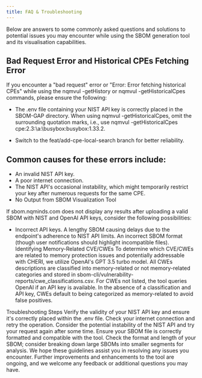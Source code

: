 ```yaml
---
title: FAQ & Troubleshooting
---
```


Below are answers to some commonly asked questions and solutions to potential issues you may encounter while using the SBOM generation tool and its visualisation capabilities.

## Bad Request Error and Historical CPEs Fetching Error

If you encounter a "bad request" error or "Error: Error fetching historical CPEs" while using the nqmvul -getHistory or nqmvul -getHistoricalCpes commands, please ensure the following:

* The .env file containing your NIST API key is correctly placed in the SBOM-GAP directory.
When using nqmvul -getHistoricalCpes, omit the surrounding quotation marks, i.e., use nqmvul -getHistoricalCpes cpe:2.3:\a:\busybox:busybox:1.33.2.

* Switch to the feat/add-cpe-local-search branch for better reliability.

## Common causes for these errors include:

* An invalid NIST API key.
* A poor internet connection.
* The NIST API's occasional instability, which might temporarily restrict your key after numerous requests for the same CPE.
* No Output from SBOM Visualization Tool


If sbom.nqminds.com does not display any results after uploading a valid SBOM with NIST and OpenAI API keys, consider the following possibilities:

* Incorrect API keys.
A lengthy SBOM causing delays due to the endpoint's adherence to NIST API limits.
An incorrect SBOM format (though user notifications should highlight incompatible files).
Identifying Memory-Related CVE/CWEs
To determine which CVE/CWEs are related to memory protection issues and potentially addressable with CHERI, we utilize OpenAI's GPT 3.5 turbo model. All CWEs descriptions are classified into memory-related or not memory-related categories and stored in sbom-cli/vulnerability-reports/cwe_classifications.csv. For CWEs not listed, the tool queries OpenAI if an API key is available. In the absence of a classification and API key, CWEs default to being categorized as memory-related to avoid false positives.

Troubleshooting Steps
Verify the validity of your NIST API key and ensure it's correctly placed within the .env file.
Check your internet connection and retry the operation.
Consider the potential instability of the NIST API and try your request again after some time.
Ensure your SBOM file is correctly formatted and compatible with the tool.
Check the format and length of your SBOM; consider breaking down large SBOMs into smaller segments for analysis.
We hope these guidelines assist you in resolving any issues you encounter. Further improvements and enhancements to the tool are ongoing, and we welcome any feedback or additional questions you may have.
